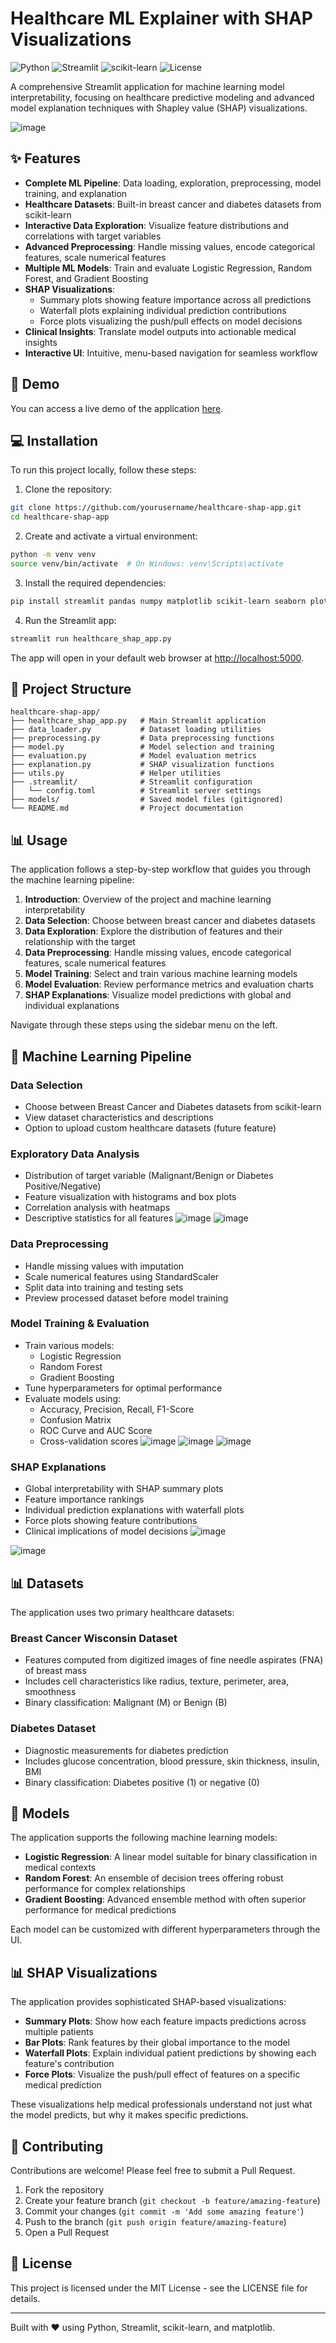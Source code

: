 # Healthcare ML Explainer with SHAP Visualizations

![Python](https://img.shields.io/badge/Python-3.8+-blue.svg)
![Streamlit](https://img.shields.io/badge/Streamlit-1.15+-red.svg)
![scikit-learn](https://img.shields.io/badge/scikit--learn-1.0+-green.svg)
![License](https://img.shields.io/badge/License-MIT-yellow.svg)

A comprehensive Streamlit application for machine learning model interpretability, focusing on healthcare predictive modeling and advanced model explanation techniques with Shapley value (SHAP) visualizations.

![image](https://github.com/user-attachments/assets/fbd65456-9387-427a-b6c4-b70188d0e72d)


## ✨ Features

- **Complete ML Pipeline**: Data loading, exploration, preprocessing, model training, and explanation
- **Healthcare Datasets**: Built-in breast cancer and diabetes datasets from scikit-learn
- **Interactive Data Exploration**: Visualize feature distributions and correlations with target variables
- **Advanced Preprocessing**: Handle missing values, encode categorical features, scale numerical features
- **Multiple ML Models**: Train and evaluate Logistic Regression, Random Forest, and Gradient Boosting
- **SHAP Visualizations**: 
  - Summary plots showing feature importance across all predictions
  - Waterfall plots explaining individual prediction contributions
  - Force plots visualizing the push/pull effects on model decisions
- **Clinical Insights**: Translate model outputs into actionable medical insights
- **Interactive UI**: Intuitive, menu-based navigation for seamless workflow

## 🚀 Demo

You can access a live demo of the application [here](https://healthcare-shap-explainer.streamlit.app).

## 💻 Installation

To run this project locally, follow these steps:

1. Clone the repository:
```bash
git clone https://github.com/yourusername/healthcare-shap-app.git
cd healthcare-shap-app
```

2. Create and activate a virtual environment:
```bash
python -m venv venv
source venv/bin/activate  # On Windows: venv\Scripts\activate
```

3. Install the required dependencies:
```bash
pip install streamlit pandas numpy matplotlib scikit-learn seaborn plotly eli5
```

4. Run the Streamlit app:
```bash
streamlit run healthcare_shap_app.py
```

The app will open in your default web browser at [http://localhost:5000](http://localhost:5000).

## 📁 Project Structure

```
healthcare-shap-app/
├── healthcare_shap_app.py   # Main Streamlit application
├── data_loader.py           # Dataset loading utilities
├── preprocessing.py         # Data preprocessing functions
├── model.py                 # Model selection and training
├── evaluation.py            # Model evaluation metrics
├── explanation.py           # SHAP visualization functions
├── utils.py                 # Helper utilities
├── .streamlit/              # Streamlit configuration
│   └── config.toml          # Streamlit server settings
├── models/                  # Saved model files (gitignored)
└── README.md                # Project documentation
```

## 📊 Usage

The application follows a step-by-step workflow that guides you through the machine learning pipeline:

1. **Introduction**: Overview of the project and machine learning interpretability
2. **Data Selection**: Choose between breast cancer and diabetes datasets
3. **Data Exploration**: Explore the distribution of features and their relationship with the target
4. **Data Preprocessing**: Handle missing values, encode categorical features, scale numerical features
5. **Model Training**: Select and train various machine learning models
6. **Model Evaluation**: Review performance metrics and evaluation charts
7. **SHAP Explanations**: Visualize model predictions with global and individual explanations

Navigate through these steps using the sidebar menu on the left.

## 🔄 Machine Learning Pipeline

### Data Selection
- Choose between Breast Cancer and Diabetes datasets from scikit-learn
- View dataset characteristics and descriptions
- Option to upload custom healthcare datasets (future feature)

### Exploratory Data Analysis
- Distribution of target variable (Malignant/Benign or Diabetes Positive/Negative)
- Feature visualization with histograms and box plots
- Correlation analysis with heatmaps
- Descriptive statistics for all features
![image](https://github.com/user-attachments/assets/36a59e5f-7e1e-45d1-9e86-5e5db12968a1)
![image](https://github.com/user-attachments/assets/8c7bb7b3-e84f-47b7-a78e-bda68cb7c231)

### Data Preprocessing
- Handle missing values with imputation
- Scale numerical features using StandardScaler
- Split data into training and testing sets
- Preview processed dataset before model training


### Model Training & Evaluation
- Train various models: 
  - Logistic Regression
  - Random Forest
  - Gradient Boosting
- Tune hyperparameters for optimal performance
- Evaluate models using:
  - Accuracy, Precision, Recall, F1-Score
  - Confusion Matrix
  - ROC Curve and AUC Score
  - Cross-validation scores
  ![image](https://github.com/user-attachments/assets/986cb93b-b46e-46d2-a191-17ce7be89c24)
![image](https://github.com/user-attachments/assets/13f9c420-7b79-4c5a-af3f-3728dcf11209)
![image](https://github.com/user-attachments/assets/0039c809-2959-4d93-be71-f090fdf8cadc)


### SHAP Explanations
- Global interpretability with SHAP summary plots
- Feature importance rankings
- Individual prediction explanations with waterfall plots
- Force plots showing feature contributions
- Clinical implications of model decisions
![image](https://github.com/user-attachments/assets/4274119e-f874-4c79-98c3-054fdacc583f)

![image](https://github.com/user-attachments/assets/4a9d8dc9-4a7e-486b-97ce-90f999460970)

## 📊 Datasets

The application uses two primary healthcare datasets:

### Breast Cancer Wisconsin Dataset
- Features computed from digitized images of fine needle aspirates (FNA) of breast mass
- Includes cell characteristics like radius, texture, perimeter, area, smoothness
- Binary classification: Malignant (M) or Benign (B)

### Diabetes Dataset
- Diagnostic measurements for diabetes prediction
- Includes glucose concentration, blood pressure, skin thickness, insulin, BMI
- Binary classification: Diabetes positive (1) or negative (0)

## 🤖 Models

The application supports the following machine learning models:

- **Logistic Regression**: A linear model suitable for binary classification in medical contexts
- **Random Forest**: An ensemble of decision trees offering robust performance for complex relationships
- **Gradient Boosting**: Advanced ensemble method with often superior performance for medical predictions

Each model can be customized with different hyperparameters through the UI.

## 📊 SHAP Visualizations

The application provides sophisticated SHAP-based visualizations:

- **Summary Plots**: Show how each feature impacts predictions across multiple patients
- **Bar Plots**: Rank features by their global importance to the model
- **Waterfall Plots**: Explain individual patient predictions by showing each feature's contribution
- **Force Plots**: Visualize the push/pull effect of features on a specific medical prediction

These visualizations help medical professionals understand not just what the model predicts, but why it makes specific predictions.

## 🤝 Contributing

Contributions are welcome! Please feel free to submit a Pull Request.

1. Fork the repository
2. Create your feature branch (`git checkout -b feature/amazing-feature`)
3. Commit your changes (`git commit -m 'Add some amazing feature'`)
4. Push to the branch (`git push origin feature/amazing-feature`)
5. Open a Pull Request

## 📄 License

This project is licensed under the MIT License - see the LICENSE file for details.

---

Built with ❤️ using Python, Streamlit, scikit-learn, and matplotlib.
